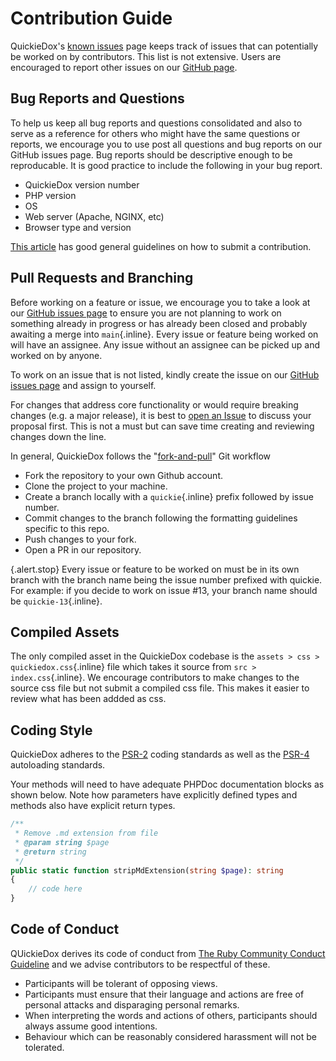 # Contribution Guide 

QuickieDox's [known issues](known-issues) page keeps track of issues that can potentially be worked on by contributors. This list is not extensive. Users are encouraged to report other issues on our [GitHub page](https://github.com/mkocansey/quickiedox/issues).

## Bug Reports and Questions

To help us keep all bug reports and questions consolidated and also to serve as a reference for others who might have the same questions or reports, we encourage you to use post all questions and bug reports on our GitHub issues page. Bug reports should be descriptive enough to be reproducable. It is good practice to include the following in your bug report.

* QuickieDox version number
* PHP version
* OS
* Web server (Apache, NGINX, etc)
* Browser type and version

[This article](https://opensource.guide/how-to-contribute/#how-to-submit-a-contribution) has good general guidelines on how to submit a contribution.


## Pull Requests and Branching

Before working on a feature or issue, we encourage you to take a look at our [GitHub issues page](https://github.com/mkocansey/quickiedox/issues) to ensure you are not planning to work on something already in progress or has already been closed and probably awaiting a merge into `main`{.inline}. Every issue or feature being worked on will have an assignee. Any issue without an assignee can be picked up and worked on by anyone. 

To work on an issue that is not listed, kindly create the issue on our [GitHub issues page](https://github.com/mkocansey/quickiedox/issues) and assign to yourself. 

For changes that address core functionality or would require breaking changes (e.g. a major release), it is best to [open an Issue](https://github.com/mkocansey/quickiedox/issues) to discuss your proposal first. This is not a must but can save time creating and reviewing changes down the line.

In general, QuickieDox follows the "[fork-and-pull](https://github.com/susam/gitpr)" Git workflow

* Fork the repository to your own Github account.
* Clone the project to your machine.
* Create a branch locally with a `quickie`{.inline} prefix followed by issue number.
* Commit changes to the branch following the formatting guidelines specific to this repo.
* Push changes to your fork.
* Open a PR in our repository.

{.alert.stop}
Every issue or feature to be worked on must be in its own branch with the branch name being the issue number prefixed with quickie. For example: if you decide to work on issue #13, your branch name should be `quickie-13`{.inline}.


## Compiled Assets

The only compiled asset in the QuickieDox codebase is the `assets > css > quickiedox.css`{.inline} file which takes it source from `src > index.css`{.inline}. We encourage contributors to make changes to the source css file but not submit a compiled css file. This makes it easier to review what has been addded as css.


## Coding Style 

QuickieDox adheres to the [PSR-2](https://www.php-fig.org/psr/psr-2/) coding standards as well as the [PSR-4](https://www.php-fig.org/psr/psr-4) autoloading standards. 

Your methods will need to have adequate PHPDoc documentation blocks as shown below. Note how parameters have explicitly defined types and methods also have explicit return types.

```php
/**
 * Remove .md extension from file
 * @param string $page
 * @return string
 */
public static function stripMdExtension(string $page): string
{
    // code here
}
```



## Code of Conduct

QUickieDox derives its code of conduct from [The Ruby Community Conduct Guideline](https://www.ruby-lang.org/en/conduct/) and we advise contributors to be respectful of these.

* Participants will be tolerant of opposing views.
* Participants must ensure that their language and actions are free of personal attacks and disparaging personal remarks.
* When interpreting the words and actions of others, participants should always assume good intentions.
* Behaviour which can be reasonably considered harassment will not be tolerated.